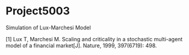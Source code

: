# Project5003
Simulation of Lux-Marchesi Model

[1] Lux T, Marchesi M. Scaling and criticality in a stochastic multi-agent model of a financial market[J]. Nature, 1999, 397(6719): 498.
